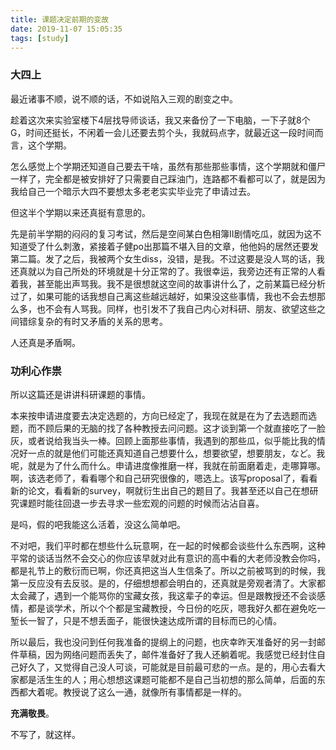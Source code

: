 ```yaml
---
title: 课题决定前期的变故
date: 2019-11-07 15:05:35
tags: [study]
---
```


### 大四上

最近诸事不顺，说不顺的话，不如说陷入三观的剧变之中。

趁着这次来实验室楼下4层找导师谈话，我又来备份了一下电脑，一下子就8个G，时间还挺长，不闲着一会儿还要去剪个头，我就码点字，就最近这一段时间而言，这个学期。

怎么感觉上个学期还知道自己要去干啥，虽然有那些那些事情，这个学期就和僵尸一样了，完全都是被安排好了只需要自己踩油门，连路都不看都可以了，就是因为我给自己一个暗示大四不要想太多老老实实毕业完了申请过去。

但这半个学期以来还真挺有意思的。

先是前半学期的闷闷的复习考试，然后是空间某白色相簿II剧情吃瓜，就因为这不知道受了什么刺激，紧接着子健po出那篇不堪入目的文章，他他妈的居然还要发第二篇。发了之后，我被两个女生diss，没错，是我。不过这要是没人骂的话，我还真就以为自己所处的环境就是十分正常的了。我很幸运，我旁边还有正常的人看着我，甚至能出声骂我。我不是很想就这空间的故事讲什么了，之前某篇已经分析过了，如果可能的话我想自己离这些越远越好，如果没这些事情，我也不会去想那么多，也不会有人骂我。同样，也引发不了我自己内心对科研、朋友、欲望这些之间错综复杂的有时又矛盾的关系的思考。

人还真是矛盾啊。

### 功利心作祟

所以这篇还是讲讲科研课题的事情。

本来按申请进度要去决定选题的，方向已经定了，我现在就是在为了去选题而选题，而不顾后果的无脑的找了各种教授去问问题。这才谈到第一个就直接吃了一脸灰，或者说给我当头一棒。回顾上面那些事情，我遇到的那些瓜，似乎能比我的情况好一点的就是他们可能还真知道自己想要什么，想要欲望，想要朋友，など。我呢，就是为了什么而什么。申请进度像推磨一样，我就在前面磨着走，走哪算哪。啊，该选老师了，看看哪个和自己研究很像的，嗯选上。该写proposal了，看看新的论文，看看新的survey，啊就衍生出自己的题目了。我甚至还以自己在想研究课题时能往回退一步去寻求一些宏观的问题的时候而沾沾自喜。

是吗，假的吧我能这么活着，没这么简单吧。

不对吧，我们平时都在想些什么玩意啊，在一起的时候都会谈些什么东西啊，这种平常的谈话当然不会交心的你应该早就对此有意识的高中看的大老师没教会你吗，都是礼节上的敷衍而已啊，你还真把这当人生信条了。所以之前被骂到的时候，我第一反应没有去反驳。是的，仔细想想都会明白的，还真就是旁观者清了。大家都太会藏了，遇到一个能骂你的宝藏女孩，我这辈子的幸运。但是跟教授还不会谈感情，都是谈学术，所以个个都是宝藏教授，今日份的吃灰，嗯我好久都在避免吃一堑长一智了，只是不想丢面子，能很快速达成所谓的目标而已的心情。

所以最后，我也没问到任何我准备的提纲上的问题，也庆幸昨天准备好的另一封邮件草稿，因为网络问题而丢失了，邮件准备好了我人还躺着呢。我感觉已经封住自己好久了，又觉得自己没人可谈，可能就是目前最可悲的一点。是的，用心去看大家都是活生生的人；用心想想这课题可能都不是自己当初想的那么简单，后面的东西都大着呢。教授说了这么一通，就像所有事情都是一样的。

**充满敬畏**。

不写了，就这样。


